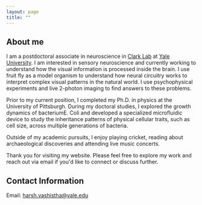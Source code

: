 ```yaml
---
layout: page
title: ""
---
```

## About me
I am a postdoctoral associate in neuroscience in [Clark Lab](https://clarklab.yale.edu/) at [Yale University](https://www.yale.edu/). I am interested in sensory neuroscience and currently working to understand how the visual information is processed inside the brain. I use fruit fly as a model organism to understand how neural circuitry works to interpret complex visual patterns in the natural world. I use psychophysical experiments and live 2-photon imaging to find answers to these problems. 

Prior to my current position, I completed my Ph.D. in physics at the University of Pittsburgh. During my doctoral studies, I explored the growth dynamics of bacteriumE. Coli and developed a specialized microfluidic device to study the inheritance patterns of physical cellular traits, such as cell size, across multiple generations of bacteria.

Outside of my academic pursuits, I enjoy playing cricket, reading about archaeological discoveries and attending live music concerts. 

Thank you for visiting my website. Please feel free to explore my work and reach out via email if you'd like to connect or discuss further.


## Contact Information
Email: harsh.vashistha@yale.edu 

